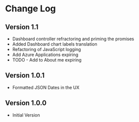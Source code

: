 # Change Log

## Version 1.1 
* Dashboard controller refractoring and priming the promises
* Added Dashboard chart labels translation
* Refactoring of JavaScript logging
* Add Azure Applications expiring
* TODO - Add  to About me expiring

## Version 1.0.1
* Formatted JSON Dates in the UX

## Version 1.0.0
* Initial Version